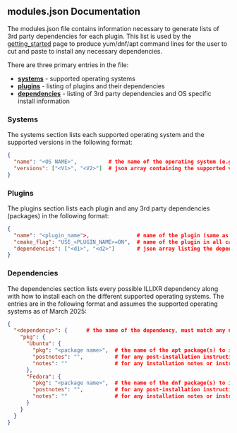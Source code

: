 ## modules.json Documentation

The modules.json file contains information necessary to generate lists of 3rd party dependencies for each plugin. This list is used by the [getting_started][1] page to produce yum/dnf/apt command lines for the user to cut and paste to install any necessary dependencies.

There are three primary entries in the file:

  - [**systems**](#systems) - supported operating systems
  - [**plugins**](#plugins) - listing of plugins and their dependencies
  - [**dependencies**](#dependencies) - listing of 3rd party dependencies and OS specific install information

### Systems

The systems section lists each supported operating system and the supported versions in the following format:

``` json
{
  "name": "<OS NAME>",          # the name of the operating system (e.g. Ubuntu, Fedora, etc.)
  "versions": ["<V1>", "<V2>"]  # json array containing the supported version(s) (e.g. 22, 9, 37)
}
```

### Plugins

The plugins section lists each plugin and any 3rd party dependencies (packages) in the following format:

``` json
{
  "name": "<plugin_name">,               # name of the plugin (same as the name of the plugin subdirectory
  "cmake_flag": "USE_<PLUGIN_NAME>=ON",  # name of the plugin in all caps
  "dependencies": ["<d1>", "<d2>"]       # json array listing the dependency names, which must match the name in the dependencies section
}
```

### Dependencies

The dependencies section lists every possible ILLIXR dependency along with how to install each on the different supported operating systems. The entries are in the following format and assumes the supported operating systems as of March 2025:

``` json
{
  "<dependency>": {      # the name of the dependency, must match any uses in the plugins section
    "pkg": {
      "Ubuntu": {
        "pkg": "<package name>",  # the name of the apt package(s) to install to get this dependency, can be a space seperated list, leave as an empty string if this OS does not supply it
        "postnotes": "",          # for any post-installation instructions to properly configure things
        "notes": ""               # for any installation notes or instructions, specifically if the package needs to be manually installed
      },
      "Fedora": {
        "pkg": "<package name>",  # the name of the dnf package(s) to install to get this dependency, can be a space seperated list, leave as an empty string if this OS does not supply it
        "postnotes": "",          # for any post-installation instructions to properly configure things
        "notes": ""               # for any installation notes or instructions, specifically if the package needs to be manually installed
      }
    }
  }
}
```

[1]:  ../getting_started.md
